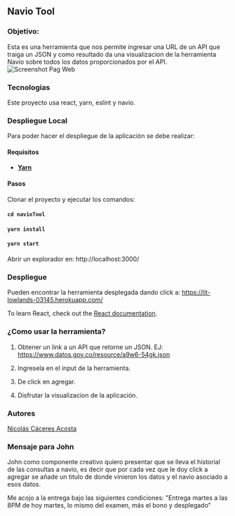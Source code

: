 ## Navio Tool
### Objetivo:
Esta es una herramienta que nos permite ingresar una URL de un API que traiga un JSON y como resultado da una visualizacion de la herramienta Navio sobre todos los datos proporcionados por el API.
![Screenshot Pag Web](https://raw.githubusercontent.com/nacaceres/navioTool/master/Captura%20de%20Pantalla%202019-09-17%20a%20la(s)%207.02.15%20p.%20m..png)
### Tecnologias
Este proyecto usa react, yarn, eslint y navio.
### Despliegue Local  
Para poder hacer el despliegue de la aplicación se debe realizar:
#### Requisitos 
- [**Yarn**](https://yarnpkg.com/lang/es-es/docs/cli/install/)
#### Pasos
Clonar el proyecto y ejecutar los comandos:

#### `cd navioTool`

#### `yarn install`

#### `yarn start`

Abrir un explorador en: http://localhost:3000/

### Despliegue

Pueden encontrar la herramienta desplegada dando click a: https://lit-lowlands-03145.herokuapp.com/

To learn React, check out the [React documentation](https://reactjs.org/).

### ¿Como usar la herramienta?

1) Obtener un link a un API que retorne un JSON. EJ: https://www.datos.gov.co/resource/a9w6-54gk.json

2) Ingresela en el input de la herramienta.

3) De click en agregar.

4) Disfrutar la visualizacion de la aplicación.

### Autores
[Nicolás Cáceres Acosta](https://github.com/nacaceres)

### Mensaje para John
John como componente creativo quiero presentar que se lleva el historial de las consultas a navio, es decir que por cada vez que le doy click a agregar se añade un titulo de donde vinieron los datos y el navio asociado a esos datos.

Me acojo a la entrega bajo las siguientes condiciones: "Entrega martes a las 8PM de hoy martes, lo mismo del examen, más el bono y desplegado"



